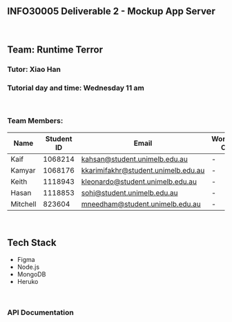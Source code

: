 ## INFO30005 Deliverable 2 - Mockup App Server 
<br>

## Team: Runtime Terror

### Tutor: Xiao Han
### Tutorial day and time: Wednesday 11 am
<br>

### Team Members:
|Name|Student ID|Email|Working On|
|---|---|---|---|
|Kaif|1068214|kahsan@student.unimelb.edu.au|-|
|Kamyar|1068176|kkarimifakhr@student.unimelb.edu.au|-|
|Keith|1118943|kleonardo@student.unimelb.edu.au|-|
|Hasan|1118853|sohi@student.unimelb.edu.au|-|
|Mitchell|823604|mneedham@student.unimelb.edu.au|-|
<br>

## Tech Stack
- Figma
- Node.js
- MongoDB
- Heruko
<br>

### API Documentation